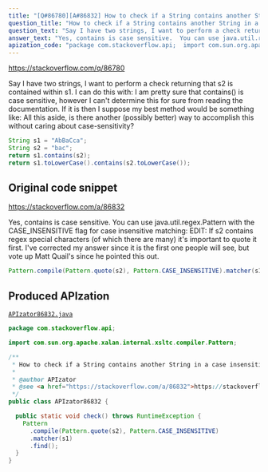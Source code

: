 ```yaml
---
title: "[Q#86780][A#86832] How to check if a String contains another String in a case insensitive manner in Java?"
question_title: "How to check if a String contains another String in a case insensitive manner in Java?"
question_text: "Say I have two strings, I want to perform a check returning that s2 is contained within s1. I can do this with: I am pretty sure that contains() is case sensitive, however I can't determine this for sure from reading the documentation. If it is then I suppose my best method would be something like: All this aside, is there another (possibly better) way to accomplish this without caring about case-sensitivity?"
answer_text: "Yes, contains is case sensitive.  You can use java.util.regex.Pattern with the CASE_INSENSITIVE flag for case insensitive matching: EDIT: If s2 contains regex special characters (of which there are many) it's important to quote it first.  I've corrected my answer since it is the first one people will see, but vote up Matt Quail's since he pointed this out."
apization_code: "package com.stackoverflow.api;  import com.sun.org.apache.xalan.internal.xsltc.compiler.Pattern;  /**  * How to check if a String contains another String in a case insensitive manner in Java?  *  * @author APIzator  * @see <a href=\"https://stackoverflow.com/a/86832\">https://stackoverflow.com/a/86832</a>  */ public class APIzator86832 {    public static void check() throws RuntimeException {     Pattern       .compile(Pattern.quote(s2), Pattern.CASE_INSENSITIVE)       .matcher(s1)       .find();   } }"
---
```


https://stackoverflow.com/q/86780

Say I have two strings,
I want to perform a check returning that s2 is contained within s1. I can do this with:
I am pretty sure that contains() is case sensitive, however I can&#x27;t determine this for sure from reading the documentation. If it is then I suppose my best method would be something like:
All this aside, is there another (possibly better) way to accomplish this without caring about case-sensitivity?


```java
String s1 = "AbBaCca";
String s2 = "bac";
return s1.contains(s2);
return s1.toLowerCase().contains(s2.toLowerCase());
```


## Original code snippet

https://stackoverflow.com/a/86832

Yes, contains is case sensitive.  You can use java.util.regex.Pattern with the CASE_INSENSITIVE flag for case insensitive matching:
EDIT: If s2 contains regex special characters (of which there are many) it&#x27;s important to quote it first.  I&#x27;ve corrected my answer since it is the first one people will see, but vote up Matt Quail&#x27;s since he pointed this out.

```java
Pattern.compile(Pattern.quote(s2), Pattern.CASE_INSENSITIVE).matcher(s1).find();
```

## Produced APIzation

[`APIzator86832.java`](https://github.com/pasqualesalza/apization-temp-data/raw/master/apizations/java/APIzator86832.java)

```java
package com.stackoverflow.api;

import com.sun.org.apache.xalan.internal.xsltc.compiler.Pattern;

/**
 * How to check if a String contains another String in a case insensitive manner in Java?
 *
 * @author APIzator
 * @see <a href="https://stackoverflow.com/a/86832">https://stackoverflow.com/a/86832</a>
 */
public class APIzator86832 {

  public static void check() throws RuntimeException {
    Pattern
      .compile(Pattern.quote(s2), Pattern.CASE_INSENSITIVE)
      .matcher(s1)
      .find();
  }
}

```